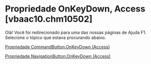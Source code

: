 
# Propriedade OnKeyDown, Access [vbaac10.chm10502]

Olá! Você foi redirecionado para uma das nossas páginas de Ajuda F1. Selecione o tópico que estava procurando abaixo.

[Propriedade CommandButton.OnKeyDown (Access)](http://msdn.microsoft.com/library/33945139-f404-ea8a-577e-2a3623f52cb3%28Office.15%29.aspx)

[Propriedade NavigationButton.OnKeyDown (Access)](http://msdn.microsoft.com/library/8300e663-ec50-a08f-7ee5-f8b5cf7e5db0%28Office.15%29.aspx)

